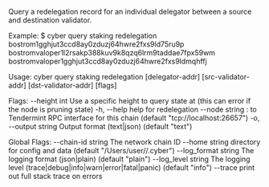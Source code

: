Query a redelegation record for an individual delegator between a source and destination validator.

Example:
$ cyber query staking redelegation bostrom1gghjut3ccd8ay0zduzj64hwre2fxs9ld75ru9p bostromvaloper1l2rsakp388kuv9k8qzq6lrm9taddae7fpx59wm bostromvaloper1gghjut3ccd8ay0zduzj64hwre2fxs9ldmqhffj

Usage:
  cyber query staking redelegation [delegator-addr] [src-validator-addr] [dst-validator-addr] [flags]

Flags:
      --height int      Use a specific height to query state at (this can error if the node is pruning state)
  -h, --help            help for redelegation
      --node string     <host>:<port> to Tendermint RPC interface for this chain (default "tcp://localhost:26657")
  -o, --output string   Output format (text|json) (default "text")

Global Flags:
      --chain-id string     The network chain ID
      --home string         directory for config and data (default "/Users/user//.cyber")
      --log_format string   The logging format (json|plain) (default "plain")
      --log_level string    The logging level (trace|debug|info|warn|error|fatal|panic) (default "info")
      --trace               print out full stack trace on errors
